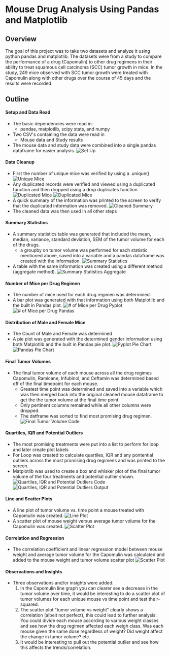 # Mouse Drug Analysis Using Pandas and Matplotlib

## Overview

The goal of this project was to take two datasets and analyze it using python pandas  and matplotlib. The datasets were from a study to compare the performance of a drug (Capomulin) to other drug regimens in their ability to treat squamous cell carcinoma (SCC) tumor growth in mice. In the study, 249 mice observed with SCC tumor growth were treated with Capomulin along with other drugs over the course of 45 days and the results were recorded.

## Outline

#### Setup and Data Read

* The basic dependencies were read in:
  * pandas, matplotlib, scipy stats, and numpy
* Two CSV's containing the data were read in
  * Mouse data and Study results
* The mouse data and study data were combined into a single pandas dataframe for easier analysis.
![Set Up](https://github.com/chrischristensen21/Mouse-Drug-Analysis-Using-Pandas-and-Matplotlib/blob/main/Screen%20Shots/Set%20Up%20.png)

#### Data Cleanup

* First the number of unique mice was verified by using a .unique()
![Unique Mice](https://github.com/chrischristensen21/Mouse-Drug-Analysis-Using-Pandas-and-Matplotlib/blob/main/Screen%20Shots/Unique%20Mice.png)
* Any duplicated records were verified and viewed using a duplicated function and then dropped using a drop duplicates function
![Duplicated Mice](https://github.com/chrischristensen21/Mouse-Drug-Analysis-Using-Pandas-and-Matplotlib/blob/main/Screen%20Shots/Duplicated%20Mice%20Records.png)
![Duplicated Mice](https://github.com/chrischristensen21/Mouse-Drug-Analysis-Using-Pandas-and-Matplotlib/blob/main/Screen%20Shots/Drop%20Duplicates.png)
* A quick summary of the information was printed to the screen to verify that the duplicated information was removed.
![Cleaned Summary](https://github.com/chrischristensen21/Mouse-Drug-Analysis-Using-Pandas-and-Matplotlib/blob/main/Screen%20Shots/Cleaned%20Data%20Summary.png)
* The cleaned data was then used in all other steps

#### Summary Statistics

* A summary statistics table was generated that included the mean, median, variance, standard deviation, SEM of the tumor volume for each of the drugs.
  * a groupby on tumor volume was performed for each statistic mentioned above, saved into a variable and a pandas dataframe was created with the information.
![Summary Statistics](https://github.com/chrischristensen21/Mouse-Drug-Analysis-Using-Pandas-and-Matplotlib/blob/main/Screen%20Shots/Summary%20Statistics.png) 
* A table with the same information was created using a different method (aggregate method).
![Summary Statistics Aggregate](https://github.com/chrischristensen21/Mouse-Drug-Analysis-Using-Pandas-and-Matplotlib/blob/main/Screen%20Shots/Aggregate%20Method%20Summary%20Statistics.png)

#### Number of Mice per Drug Regimen

* The number of mice used for each drug regimen was determined.
* A bar plot was generated with that information using both Matplotlib and the built in Pandas plot.
![# of Mice per Drug Pyplot](https://github.com/chrischristensen21/Mouse-Drug-Analysis-Using-Pandas-and-Matplotlib/blob/main/Screen%20Shots/%23%20Mice%20Per%20Drug%20Pyplot%20Bar%20Chart.png)
![# of Mice per Drug Pandas](https://github.com/chrischristensen21/Mouse-Drug-Analysis-Using-Pandas-and-Matplotlib/blob/main/Screen%20Shots/%23%20Mice%20Per%20Drug%20Pandas%20Bar%20Chart.png)

#### Distribution of Male and Female Mice

* The Count of Male and Female was determined
* A pie plot was generated with the determined gender information using both Matplotlib and the built in Pandas pie plot.
![Pyplot Pie Chart](https://github.com/chrischristensen21/Mouse-Drug-Analysis-Using-Pandas-and-Matplotlib/blob/main/Screen%20Shots/Distribution%20of%20Male%20and%20Female%20Mice%20Pyplot.png)
![Pandas Pie Chart](https://github.com/chrischristensen21/Mouse-Drug-Analysis-Using-Pandas-and-Matplotlib/blob/main/Screen%20Shots/Distribution%20of%20Male%20and%20Female%20Mice%20Pandas.png)

#### Final Tumor Volumes

* The final tumor volume of each mouse across all the drug regimes  Capomulin, Ramicane, Infubinol, and Ceftamin was determined based off of the final timepoint for each mouse. 
  * Greatest time point was determined and saved into a variable which was then merged back into the original cleaned mouse dataframe to get the the tumor volume at the final time point.
  * Only pertinent columns remained while all other columns were dropped.
  * The datframe was sorted to find most promising drug regimen.
![Final Tumor Volume Code](https://github.com/chrischristensen21/Mouse-Drug-Analysis-Using-Pandas-and-Matplotlib/blob/main/Screen%20Shots/Final%20Tumor%20Volumes%20per%20Drug%20Regimen%20Code.png)

#### Quartiles, IQR and Potential Outliers

* The most promising treatments were put into a list to perform for loop and later create plot labels
* For Loop was created to calculate quartiles, IQR and any pontential outliers across the most promising drug regimens and was printed to the screen.
* Matplotlib was used to create a box and whisker plot of the final tumor volume of the four treatments and potential outlier shown.
![Quartiles, IQR and Potential Outliers Code](https://github.com/chrischristensen21/Mouse-Drug-Analysis-Using-Pandas-and-Matplotlib/blob/main/Screen%20Shots/Quartiles%2C%20IQR%20and%20Potential%20Outliers%20Code.png)
![Quartiles, IQR and Potential Outliers Output](https://github.com/chrischristensen21/Mouse-Drug-Analysis-Using-Pandas-and-Matplotlib/blob/main/Screen%20Shots/Quartiles%2C%20IQR%20and%20Potential%20Outliers%20Output.png)

#### Line and Scatter Plots

*  A line plot of tumor volume vs. time point a mouse treated with Capomulin was created.
![Line Plot](https://github.com/chrischristensen21/Mouse-Drug-Analysis-Using-Pandas-and-Matplotlib/blob/main/Screen%20Shots/Line%20Plot.png)
* A scatter plot of mouse weight versus average tumor volume for the Capomulin was created.
![Scatter Plot](https://github.com/chrischristensen21/Mouse-Drug-Analysis-Using-Pandas-and-Matplotlib/blob/main/Screen%20Shots/Scatterplot.png)

#### Correlation and Regression

* The correlation coefficient and linear regression model between mouse weight and average tumor volume for the Capomulin was calculated and added to the mouse weight and tumor volume scatter plot
![Scatter Plot](https://github.com/chrischristensen21/Mouse-Drug-Analysis-Using-Pandas-and-Matplotlib/blob/main/Screen%20Shots/Correlation%20and%20Regression.png)

#### Observations and Insights

- Three observations and/or insights were added:
  1. In the Capomulin line graph you can clearer see a decrease in the tumor volume over time, it would be interesting to do a scatter plot of tumor volumes for each unique mouse vs time point and test the r-squared.
  2. The scatter plot "tumor volume vs weight" clearly shows a correlation (albeit not perfect), this could lead to further analysis: You could divide each mouse according to various weight classes and see how the drug regimen affected each weigh class. Was each mouse given the same dose regardless of weight? Did weight affect the change in tumor volume? etc.
  3. It would be interesting to pull out the potential outlier and see how this affects the trends/correlation.
